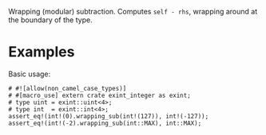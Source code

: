 Wrapping (modular) subtraction. Computes `self - rhs`,
wrapping around at the boundary of the type.

# Examples

Basic usage:

```
# #![allow(non_camel_case_types)]
# #[macro_use] extern crate exint_integer as exint;
# type uint = exint::uint<4>;
# type int  = exint::int<4>;
assert_eq!(int!(0).wrapping_sub(int!(127)), int!(-127));
assert_eq!(int!(-2).wrapping_sub(int::MAX), int::MAX);
```
